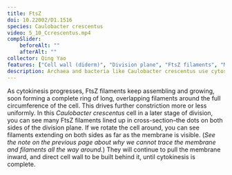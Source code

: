 ```yaml
---
title: FtsZ
doi: 10.22002/D1.1516
species: Caulobacter crescentus
video: 5_10_Ccrescentus.mp4
compSlider:
    beforeAlt: ""
    afterAlt: ""
collector: Qing Yao
features: ["Cell wall (diderm)", "Division plane", "FtsZ filaments", "Membrane (inner)", "Membrane (outer)", "Ribosomes", "Storage granules", "Surface layer", ]
description: Archaea and bacteria like Caulobacter crescentus use cytoskeletal filaments of FtsZ to constrict their cell envelope during cytokinesis
---
```


As cytokinesis progresses, FtsZ filaments keep assembling and growing, soon forming a complete ring of long, overlapping filaments around the full circumference of the cell. This drives further constriction more or less uniformly. In this *Caulobacter crescentus* cell in a later stage of division, you can see many FtsZ filaments lined up in cross-section–the dots on both sides of the division plane. If we rotate the cell around, you can see filaments extending on both sides as far as the membrane is visible. (*See the note on the previous page about why we cannot trace the membrane and filaments all the way around.*) They will continue to pull the membrane inward, and direct cell wall to be built behind it, until cytokinesis is complete.


